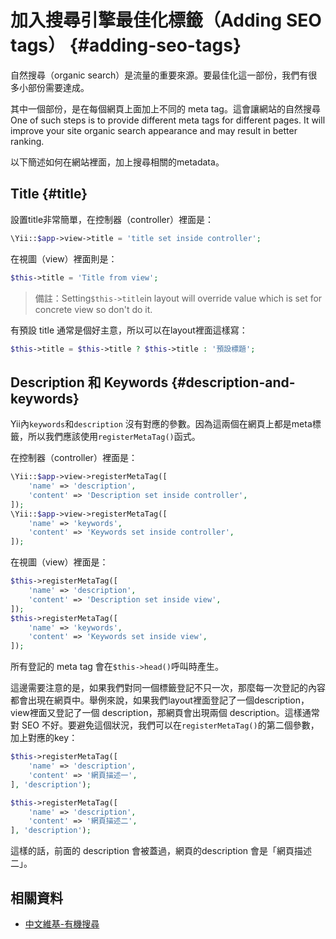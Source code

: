 # 加入搜尋引擎最佳化標籤（Adding SEO tags） {#adding-seo-tags}

自然搜尋（organic search）是流量的重要來源。要最佳化這一部份，我們有很多小部份需要達成。

其中一個部份，是在每個網頁上面加上不同的 meta tag。這會讓網站的自然搜尋One of such steps is to provide different meta tags for different pages. It will improve your site organic search appearance and may result in better ranking.

以下簡述如何在網站裡面，加上搜尋相關的metadata。

## Title {#title}

設置title非常簡單，在控制器（controller）裡面是：

```php
\Yii::$app->view->title = 'title set inside controller';
```

在視圖（view）裡面則是：

```php
$this->title = 'Title from view';
```

> 備註：Setting`$this->title`in layout will override value which is set for concrete view so don't do it.

有預設 title 通常是個好主意，所以可以在layout裡面這樣寫：

```php
$this->title = $this->title ? $this->title : '預設標題';
```

## Description 和 Keywords {#description-and-keywords}

Yii內`keywords`和`description` 沒有對應的參數。因為這兩個在網頁上都是meta標籤，所以我們應該使用`registerMetaTag()`函式。

在控制器（controller）裡面是：

```php
\Yii::$app->view->registerMetaTag([
    'name' => 'description',
    'content' => 'Description set inside controller',
]);
\Yii::$app->view->registerMetaTag([
    'name' => 'keywords',
    'content' => 'Keywords set inside controller',
]);
```

在視圖（view）裡面是：

```php
$this->registerMetaTag([
    'name' => 'description',
    'content' => 'Description set inside view',
]);
$this->registerMetaTag([
    'name' => 'keywords',
    'content' => 'Keywords set inside view',
]);
```

所有登記的 meta tag 會在`$this->head()`呼叫時產生。

這邊需要注意的是，如果我們對同一個標籤登記不只一次，那麼每一次登記的內容都會出現在網頁中。舉例來說，如果我們layout裡面登記了一個description，view裡面又登記了一個 description，那網頁會出現兩個 description。這樣通常對 SEO 不好。要避免這個狀況，我們可以在`registerMetaTag()`的第二個參數，加上對應的key：

```php
$this->registerMetaTag([
    'name' => 'description',
    'content' => '網頁描述一',
], 'description');

$this->registerMetaTag([
    'name' => 'description',
    'content' => '網頁描述二',
], 'description');
```

這樣的話，前面的 description 會被蓋過，網頁的description 會是「網頁描述二」。

## 相關資料

* [中文維基-有機搜尋](https://zh.wikipedia.org/wiki/有機搜尋)



